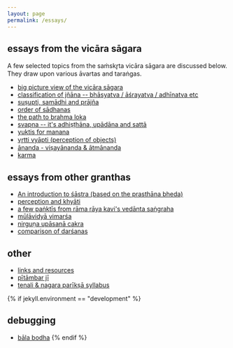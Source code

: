 ```yaml
---
layout: page
permalink: /essays/
---
```


## essays from the vicāra sāgara

A few selected topics from the saṁskr̥ta vicāra sāgara are discussed below.
They draw upon various āvartas and taraṅgas. 

- [big picture view of the vicāra sāgara](/essays/big_picture)
- [classification of jñāna -- bhāsyatva / āśrayatva / adhīnatva etc](/essays/sagara/pratyaksha-bhasya)
- [suṣupti, samādhi and prājña](/essays/sagara/sushupti)
- [order of sādhanas](/essays/sagara/sadhana)
- [the path to brahma loka](/essays/sagara/brahma-loka-marga)
- [svapna -- it's adhiṣṭhāna, upādāna and sattā](/essays/sagara/svapna-satta)
- [yuktis for manana](/essays/sagara/manana-yukti)
- [vr̥tti vyāpti (perception of objects)](/essays/sagara/vritti-vyapti)
- [ānanda - viṣayānanda & ātmānanda](/essays/sagara/ananda)
- [karma](/essays/sagara/karma)

## essays from other granthas

- [An introduction to śāstra (based on the prasthāna bheda)](/essays/prasthana-bheda)
- [perception and khyāti](/essays/khyati)
- [a few paṅktīs from rāma rāya kavi's vedānta saṅgraha](/essays/vedanta_sangraha)
- [mūlāvidyā vimarśa](/essays/mulavidya_vimarsha)
- [nirguṇa upāsanā cakra](/essays/upasana_chakra)
- [comparison of darśanas](/essays/darshana-comparison)

## other

- [links and resources](/links)
- [pītāmbar jī](/essays/pitambar)
- [tenali & nagara parīkṣā syllabus](/essays/tenali)

{% if jekyll.environment == "development" %}
## debugging

- [bāla bodha](/balabodha)
{% endif %}


